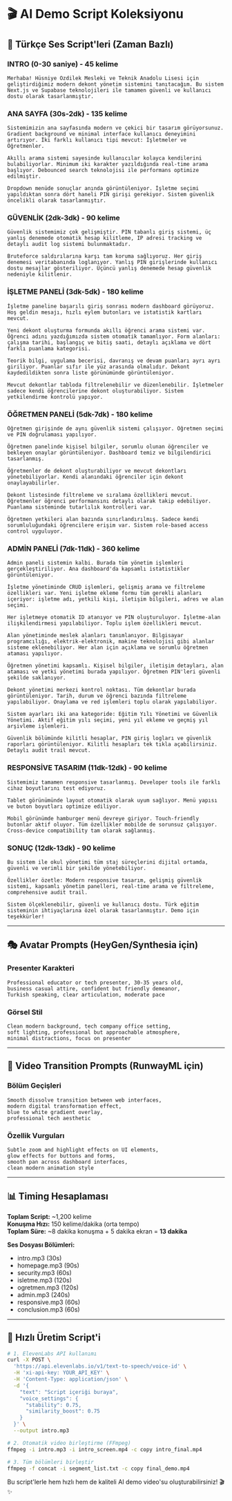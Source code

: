 # 🎬 AI Demo Script Koleksiyonu

## 📝 Türkçe Ses Script'leri (Zaman Bazlı)

### INTRO (0-30 saniye) - 45 kelime
```
Merhaba! Hüsniye Özdilek Mesleki ve Teknik Anadolu Lisesi için geliştirdiğimiz modern dekont yönetim sistemini tanıtacağım. Bu sistem Next.js ve Supabase teknolojileri ile tamamen güvenli ve kullanıcı dostu olarak tasarlanmıştır.
```

### ANA SAYFA (30s-2dk) - 135 kelime
```
Sistemimizin ana sayfasında modern ve çekici bir tasarım görüyorsunuz. Gradient background ve minimal interface kullanıcı deneyimini artırıyor. İki farklı kullanıcı tipi mevcut: İşletmeler ve Öğretmenler. 

Akıllı arama sistemi sayesinde kullanıcılar kolayca kendilerini bulabiliyorlar. Minimum iki karakter yazıldığında real-time arama başlıyor. Debounced search teknolojisi ile performans optimize edilmiştir. 

Dropdown menüde sonuçlar anında görüntüleniyor. İşletme seçimi yapıldıktan sonra dört haneli PIN girişi gerekiyor. Sistem güvenlik öncelikli olarak tasarlanmıştır.
```

### GÜVENLİK (2dk-3dk) - 90 kelime
```
Güvenlik sistemimiz çok gelişmiştir. PIN tabanlı giriş sistemi, üç yanlış denemede otomatik hesap kilitleme, IP adresi tracking ve detaylı audit log sistemi bulunmaktadır. 

Bruteforce saldırılarına karşı tam koruma sağlıyoruz. Her giriş denemesi veritabanında loglanıyor. Yanlış PIN girişlerinde kullanıcı dostu mesajlar gösteriliyor. Üçüncü yanlış denemede hesap güvenlik nedeniyle kilitlenir.
```

### İŞLETME PANELİ (3dk-5dk) - 180 kelime
```
İşletme paneline başarılı giriş sonrası modern dashboard görüyoruz. Hoş geldin mesajı, hızlı eylem butonları ve istatistik kartları mevcut. 

Yeni dekont oluşturma formunda akıllı öğrenci arama sistemi var. Öğrenci adını yazdığımızda sistem otomatik tamamlıyor. Form alanları: çalışma tarihi, başlangıç ve bitiş saati, detaylı açıklama ve dört farklı puanlama kategorisi.

Teorik bilgi, uygulama becerisi, davranış ve devam puanları ayrı ayrı giriliyor. Puanlar sıfır ile yüz arasında olmalıdır. Dekont kaydedildikten sonra liste görünümünde görüntüleniyor. 

Mevcut dekontlar tabloda filtrelenebilir ve düzenlenebilir. İşletmeler sadece kendi öğrencilerine dekont oluşturabiliyor. Sistem yetkilendirme kontrolü yapıyor.
```

### ÖĞRETMEN PANELİ (5dk-7dk) - 180 kelime
```
Öğretmen girişinde de aynı güvenlik sistemi çalışıyor. Öğretmen seçimi ve PIN doğrulaması yapılıyor. 

Öğretmen panelinde kişisel bilgiler, sorumlu olunan öğrenciler ve bekleyen onaylar görüntüleniyor. Dashboard temiz ve bilgilendirici tasarlanmış.

Öğretmenler de dekont oluşturabiliyor ve mevcut dekontları yönetebiliyorlar. Kendi alanındaki öğrenciler için dekont onaylayabilirler. 

Dekont listesinde filtreleme ve sıralama özellikleri mevcut. Öğretmenler öğrenci performansını detaylı olarak takip edebiliyor. Puanlama sisteminde tutarlılık kontrolleri var.

Öğretmen yetkileri alan bazında sınırlandırılmış. Sadece kendi sorumluluğundaki öğrencilere erişim var. Sistem role-based access control uyguluyor.
```

### ADMİN PANELİ (7dk-11dk) - 360 kelime
```
Admin paneli sistemin kalbi. Burada tüm yönetim işlemleri gerçekleştiriliyor. Ana dashboard'da kapsamlı istatistikler görüntüleniyor.

İşletme yönetiminde CRUD işlemleri, gelişmiş arama ve filtreleme özellikleri var. Yeni işletme ekleme formu tüm gerekli alanları içeriyor: işletme adı, yetkili kişi, iletişim bilgileri, adres ve alan seçimi.

Her işletmeye otomatik ID atanıyor ve PIN oluşturuluyor. İşletme-alan ilişkilendirmesi yapılabiliyor. Toplu işlem özellikleri mevcut.

Alan yönetiminde meslek alanları tanımlanıyor. Bilgisayar programcılığı, elektrik-elektronik, makine teknolojisi gibi alanlar sisteme eklenebiliyor. Her alan için açıklama ve sorumlu öğretmen ataması yapılıyor.

Öğretmen yönetimi kapsamlı. Kişisel bilgiler, iletişim detayları, alan ataması ve yetki yönetimi burada yapılıyor. Öğretmen PIN'leri güvenli şekilde saklanıyor.

Dekont yönetimi merkezi kontrol noktası. Tüm dekontlar burada görüntüleniyor. Tarih, durum ve öğrenci bazında filtreleme yapılabiliyor. Onaylama ve red işlemleri toplu olarak yapılabiliyor.

Sistem ayarları iki ana kategoride: Eğitim Yılı Yönetimi ve Güvenlik Yönetimi. Aktif eğitim yılı seçimi, yeni yıl ekleme ve geçmiş yıl arşivleme işlemleri.

Güvenlik bölümünde kilitli hesaplar, PIN giriş logları ve güvenlik raporları görüntüleniyor. Kilitli hesapları tek tıkla açabilirsiniz. Detaylı audit trail mevcut.
```

### RESPONSİVE TASARIM (11dk-12dk) - 90 kelime
```
Sistemimiz tamamen responsive tasarlanmış. Developer tools ile farklı cihaz boyutlarını test ediyoruz. 

Tablet görünümünde layout otomatik olarak uyum sağlıyor. Menü yapısı ve buton boyutları optimize ediliyor. 

Mobil görünümde hamburger menü devreye giriyor. Touch-friendly butonlar aktif oluyor. Tüm özellikler mobilde de sorunsuz çalışıyor. Cross-device compatibility tam olarak sağlanmış.
```

### SONUÇ (12dk-13dk) - 90 kelime
```
Bu sistem ile okul yönetimi tüm staj süreçlerini dijital ortamda, güvenli ve verimli bir şekilde yönetebiliyor. 

Özellikler özetle: Modern responsive tasarım, gelişmiş güvenlik sistemi, kapsamlı yönetim panelleri, real-time arama ve filtreleme, comprehensive audit trail.

Sistem ölçeklenebilir, güvenli ve kullanıcı dostu. Türk eğitim sisteminin ihtiyaçlarına özel olarak tasarlanmıştır. Demo için teşekkürler!
```

---

## 🎭 Avatar Prompts (HeyGen/Synthesia için)

### Presenter Karakteri
```
Professional educator or tech presenter, 30-35 years old, 
business casual attire, confident but friendly demeanor, 
Turkish speaking, clear articulation, moderate pace
```

### Görsel Stil
```
Clean modern background, tech company office setting,
soft lighting, professional but approachable atmosphere,
minimal distractions, focus on presenter
```

---

## 🎨 Video Transition Prompts (RunwayML için)

### Bölüm Geçişleri
```
Smooth dissolve transition between web interfaces,
modern digital transformation effect,
blue to white gradient overlay,
professional tech aesthetic
```

### Özellik Vurguları
```
Subtle zoom and highlight effects on UI elements,
glow effects for buttons and forms,
smooth pan across dashboard interfaces,
clean modern animation style
```

---

## 📊 Timing Hesaplaması

**Toplam Script:** ~1,200 kelime  
**Konuşma Hızı:** 150 kelime/dakika (orta tempo)  
**Toplam Süre:** ~8 dakika konuşma + 5 dakika ekran = **13 dakika**

**Ses Dosyası Bölümleri:**
- intro.mp3 (30s)
- homepage.mp3 (90s) 
- security.mp3 (60s)
- isletme.mp3 (120s)
- ogretmen.mp3 (120s)
- admin.mp3 (240s)
- responsive.mp3 (60s)
- conclusion.mp3 (60s)

---

## 🚀 Hızlı Üretim Script'i

```bash
# 1. ElevenLabs API kullanımı
curl -X POST \
  'https://api.elevenlabs.io/v1/text-to-speech/voice-id' \
  -H 'xi-api-key: YOUR_API_KEY' \
  -H 'Content-Type: application/json' \
  -d '{
    "text": "Script içeriği buraya",
    "voice_settings": {
      "stability": 0.75,
      "similarity_boost": 0.75
    }
  }' \
  --output intro.mp3

# 2. Otomatik video birleştirme (FFmpeg)
ffmpeg -i intro.mp3 -i intro_screen.mp4 -c copy intro_final.mp4

# 3. Tüm bölümleri birleştir
ffmpeg -f concat -i segment_list.txt -c copy final_demo.mp4
```

Bu script'lerle hem hızlı hem de kaliteli AI demo video'su oluşturabilirsiniz! 🎬✨ 